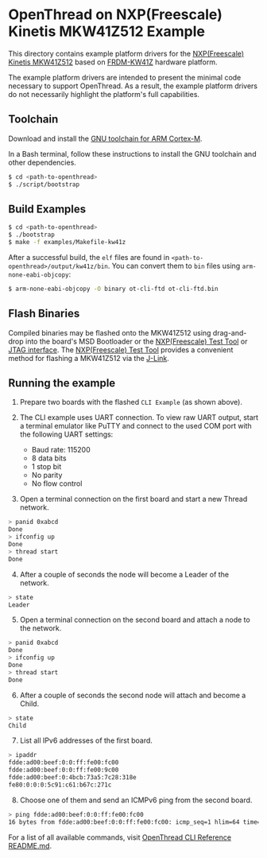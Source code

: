 # OpenThread on NXP(Freescale) Kinetis MKW41Z512 Example

This directory contains example platform drivers for the [NXP(Freescale) Kinetis MKW41Z512][mkw41z512]
based on [FRDM-KW41Z][frdm-kw41z] hardware platform.

[mkw41z512]: http://www.nxp.com/products/microcontrollers-and-processors/arm-processors/kinetis-cortex-m-mcus/w-series-wireless-m0-plus-m4/kinetis-kw41z-2.4-ghz-dual-mode-ble-and-802.15.4-wireless-radio-microcontroller-mcu-based-on-arm-cortex-m0-plus-core:KW41Z
[frdm-kw41z]: http://www.nxp.com/products/software-and-tools/hardware-development-tools/freedom-development-boards/nxp-freedom-development-kit-for-kinetis-kw41z-31z-21z-mcus:FRDM-KW41Z

The example platform drivers are intended to present the minimal code
necessary to support OpenThread.  As a result, the example platform
drivers do not necessarily highlight the platform's full capabilities.

## Toolchain

Download and install the [GNU toolchain for ARM Cortex-M][gnu-toolchain].

[gnu-toolchain]: https://launchpad.net/gcc-arm-embedded

In a Bash terminal, follow these instructions to install the GNU toolchain and
other dependencies.

```bash
$ cd <path-to-openthread>
$ ./script/bootstrap
```

## Build Examples

```bash
$ cd <path-to-openthread>
$ ./bootstrap
$ make -f examples/Makefile-kw41z
```

After a successful build, the `elf` files are found in
`<path-to-openthread>/output/kw41z/bin`.  You can convert them to `bin`
files using `arm-none-eabi-objcopy`:
```bash
$ arm-none-eabi-objcopy -O binary ot-cli-ftd ot-cli-ftd.bin
```

## Flash Binaries

Compiled binaries may be flashed onto the MKW41Z512 using drag-and-drop into the board's MSD Bootloader
 or the [NXP(Freescale) Test Tool][test-tool] or [JTAG interface][jtag].
The [NXP(Freescale) Test Tool][test-tool] provides a convenient method for flashing a MKW41Z512 via the [J-Link][jlink].

[test-tool]: http://www.nxp.com/webapp/sps/download/license.jsp?colCode=TESTTOOL_SETUP
[jtag]: https://en.wikipedia.org/wiki/JTAG
[jlink]: https://www.segger.com/jlink-software.html

## Running the example

1. Prepare two boards with the flashed `CLI Example` (as shown above).
2. The CLI example uses UART connection. To view raw UART output, start a terminal
   emulator like PuTTY and connect to the used COM port with the following UART settings:
    - Baud rate: 115200
    - 8 data bits
    - 1 stop bit
    - No parity
    - No flow control

3. Open a terminal connection on the first board and start a new Thread network.

 ```bash
 > panid 0xabcd
 Done
 > ifconfig up
 Done
 > thread start
 Done
 ```

4. After a couple of seconds the node will become a Leader of the network.

 ```bash
 > state
 Leader
 ```

5. Open a terminal connection on the second board and attach a node to the network.

 ```bash
 > panid 0xabcd
 Done
 > ifconfig up
 Done
 > thread start
 Done
 ```

6. After a couple of seconds the second node will attach and become a Child.

 ```bash
 > state
 Child
 ```

7. List all IPv6 addresses of the first board.

 ```bash
 > ipaddr
 fdde:ad00:beef:0:0:ff:fe00:fc00
 fdde:ad00:beef:0:0:ff:fe00:9c00
 fdde:ad00:beef:0:4bcb:73a5:7c28:318e
 fe80:0:0:0:5c91:c61:b67c:271c
 ```

8. Choose one of them and send an ICMPv6 ping from the second board.

 ```bash
 > ping fdde:ad00:beef:0:0:ff:fe00:fc00
 16 bytes from fdde:ad00:beef:0:0:ff:fe00:fc00: icmp_seq=1 hlim=64 time=8ms
 ```

For a list of all available commands, visit [OpenThread CLI Reference README.md][CLI].

[CLI]: https://github.com/openthread/openthread/blob/master/src/cli/README.md
